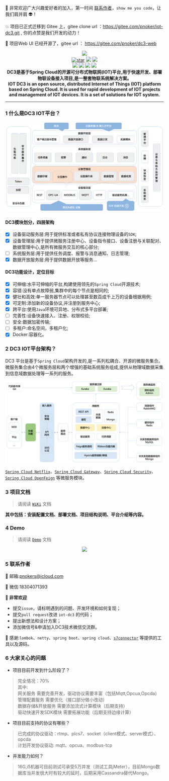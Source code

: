  :rocket: 非常欢迎广大兴趣爱好者的加入，第一时间 [联系作者](#6-联系作者)，`show me you code`，让我们肩并肩 :alien:！

 :boom: 项目已正式迁移到 Gitee 上，gitee clone url ：https://gitee.com/pnoker/iot-dc3.git , 你的点赞是我们开发的动力！

 :seedling: 项目Web UI 已经开源了，gitee url ： https://gitee.com/pnoker/dc3-web
 
<p align="center">
    <img src="./dc3/images/iot-dc3-logo.png" width="400"><br>
    <a href='https://gitee.com/pnoker/iot-dc3/stargazers'><img src='https://gitee.com/pnoker/iot-dc3/badge/star.svg?theme=gray' alt='star'></a>
    <a href="https://travis-ci.org/pnoker/iot-dc3"><img src="https://travis-ci.org/pnoker/iot-dc3.svg?branch=master"></a>
    <a href="https://codecov.io/gh/pnoker/iot-dc3"><img src="https://codecov.io/gh/pnoker/iot-dc3/branch/master/graph/badge.svg"></a><br>
	<a><img src="https://img.shields.io/badge/JDK-1.8-green.svg"></a>
	<a><img src="https://img.shields.io/badge/Spring Boot-2.2.4.RELEASE-blue.svg"></a>
	<a><img src="https://img.shields.io/badge/Spring Cloud-Hoxton.SR1-blue.svg"></a>
	<a href="https://github.com/pnoker/iot-dc3/blob/master/LICENSE"><img src="https://img.shields.io/github/license/pnoker/iot-dc3.svg"></a>	
	<br><strong>DC3是基于Spring Cloud的开源可分布式物联网(IOT)平台,用于快速开发、部署物联设备接入项目,是一整套物联系统解决方案。<br>IOT DC3 is an open source, distributed Internet of Things (IOT) platform based on Spring Cloud. It is used for rapid development of IOT projects and management of IOT devices. It is a set of solutions for IOT system.</strong>
</p>

------

### 1 什么是DC3 IOT平台？

 ![iot-dc3-architecture](dc3/images/iot-dc3-architecture1.jpg)

#### DC3模块划分，四层架构

 * [x] 设备驱动服务层:用于提供标准或者私有协议连接物理设备的`SDK`;
 * [x] 设备管理层:用于提供微服务注册中心、设备指令接口、设备注册与关联配对、数据管理中心,是所有微服务交互的核心部分;
 * [ ] 系统服务层:用于提供任务调度、报警与消息通知、日志管理;
 * [x] 数据开放服务层:用于提供数据开放等服务...

#### DC3功能设计，定位目标

 * [x] 可伸缩:水平可伸缩的平台,构建使用领先的`Spring Cloud`开源技术;
 * [x] 容错:没有单点故障弱,集群中的每个节点是相同的;
 * [x] 健壮和高效:单一服务器节点可以处理甚至数百成千上万的设备根据用例;
 * [x] 可定制:添加新的设备协议,并注册到服务中心;
 * [x] 跨平台:使用`Java`环境可异地、分布式多平台部署;
 * [ ] 完善性:设备快速接入、注册、权限校验;
 * [ ] 安全:数据加密传输;
 * [ ] 多租户:命名空间，多租户化;
 * [x] Docker:容器化。

### 2 DC3 IOT平台架构？

DC3 平台是基于`Spring Cloud`架构开发的,是一系列松耦合、开源的微服务集合。
微服务集合由4个微服务层和两个增强的基础系统服务组成,提供从物理域数据采集到信息域数据处理等一系列的服务。

![iot-dc3-architecture](dc3/images/iot-dc3-architecture2.jpg)

[`Spring Cloud Netflix`](https://cloud.spring.io/spring-cloud-netflix)、[`Spring Cloud Gateway`](https://cloud.spring.io/spring-cloud-gateway)、[`Spring Cloud Security`](https://cloud.spring.io/spring-cloud-security)、[`Spring Cloud OpenFeign`](https://cloud.spring.io/spring-cloud-openfeign) 等微服务模块。

### 3 项目文档

> 请阅读 [`WiKi`](https://gitee.com/pnoker/iot-dc3/wikis/Home) 文档

**其中包括：安装配置文档、部署文档、项目结构说明、平台介绍等内容。**

### 4 Demo 

> 请阅读 [`Demo`](https://gitee.com/pnoker/iot-dc3/wikis/2.1%20%E5%90%AF%E5%8A%A8Demo%E6%BC%94%E7%A4%BA?sort_id=2150201) 文档

<p align="center">
<img src="./dc3/images/iot-dc3-web.png"><br>
</p>

### 5 联系作者

:whale2: 邮箱:pnokers@icloud.com

:speech_balloon: 微信:18304071393

**:mega: 非常欢迎**
 - 提交`issue`，请标明遇到的问题、开发环境和如何复现；
 - 提交`pull request`改进 `iot-dc3` 的代码；
 - 提出新想法和设计方案；
 - 添加微信号&申请加入DC3技术微信交流群。

:lollipop: 感谢:`lombok`、`netty`、`spring boot`、`spring cloud`、[`s7connector`](https://github.com/s7connector/s7connector) 等提供的工具以及源码。

### 6 大家关心的问题

- 项目目前开发到什么阶段了？

> 完全情况：70% \
> 其中: \
> 网关服务 需要完善开发，驱动协议需要丰富（包括Mqtt,Opcua,Opcda）\
> 管理配置服务 需要优化（接口部分做小改动）\
> 数据存储&开放服务 需要添加流式计算模块（后期支持）\
> 驱动快速开发SDK模块 需要拓展功能（后期支持边缘计算）

- 项目目前支持的协议有哪些？

> 已完成的协议驱动：rtmp、plcs7、socket（client模式、server模式）、opcda \
> 计划开发协议驱动: mqtt、opcua、modbus-tcp

- 并发能力如何？

> 16G,i5机器可目前测试可承受5万并发（测试工具jMeter），目前Mongo数据库当并发很大时有较大的延时，后期采用Cassandra替代Mongo。